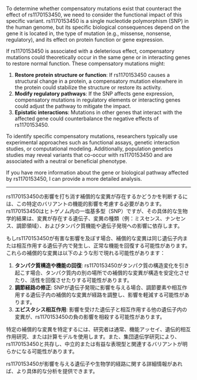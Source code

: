 To determine whether compensatory mutations exist that counteract the effect of rs1170153450, we need to consider the functional impact of this specific variant. rs1170153450 is a single nucleotide polymorphism (SNP) in the human genome, but its specific biological consequences depend on the gene it is located in, the type of mutation (e.g., missense, nonsense, regulatory), and its effect on protein function or gene expression.

If rs1170153450 is associated with a deleterious effect, compensatory mutations could theoretically occur in the same gene or in interacting genes to restore normal function. These compensatory mutations might:

1. **Restore protein structure or function**: If rs1170153450 causes a structural change in a protein, a compensatory mutation elsewhere in the protein could stabilize the structure or restore its activity.
2. **Modify regulatory pathways**: If the SNP affects gene expression, compensatory mutations in regulatory elements or interacting genes could adjust the pathway to mitigate the impact.
3. **Epistatic interactions**: Mutations in other genes that interact with the affected gene could counterbalance the negative effects of rs1170153450.

To identify specific compensatory mutations, researchers typically use experimental approaches such as functional assays, genetic interaction studies, or computational modeling. Additionally, population genetics studies may reveal variants that co-occur with rs1170153450 and are associated with a neutral or beneficial phenotype.

If you have more information about the gene or biological pathway affected by rs1170153450, I can provide a more detailed analysis.

---

rs1170153450の影響を打ち消す補償的な変異が存在するかどうかを判断するには、この特定のバリアントの機能的影響を考慮する必要があります。rs1170153450はヒトゲノム内の一塩基多型（SNP）ですが、その具体的な生物学的結果は、変異が存在する遺伝子、変異の種類（例：ミスセンス、ナンセンス、調節領域）、およびタンパク質機能や遺伝子発現への影響に依存します。

もしrs1170153450が有害な影響を及ぼす場合、補償的な変異は同じ遺伝子内または相互作用する遺伝子内で発生し、正常な機能を回復する可能性があります。これらの補償的な変異は以下のような形で現れる可能性があります：

1. **タンパク質構造や機能の回復**: rs1170153450がタンパク質の構造変化を引き起こす場合、タンパク質内の別の場所での補償的な変異が構造を安定化させたり、活性を回復させたりする可能性があります。
2. **調節経路の修正**: SNPが遺伝子発現に影響を与える場合、調節要素や相互作用する遺伝子内の補償的な変異が経路を調整し、影響を軽減する可能性があります。
3. **エピスタシス相互作用**: 影響を受けた遺伝子と相互作用する他の遺伝子内の変異が、rs1170153450の負の影響を相殺する可能性があります。

特定の補償的な変異を特定するには、研究者は通常、機能アッセイ、遺伝的相互作用研究、または計算モデルを使用します。また、集団遺伝学研究により、rs1170153450と共存し、中立的または有益な表現型と関連するバリアントが明らかになる可能性があります。

rs1170153450が影響を与える遺伝子や生物学的経路に関する詳細情報があれば、より具体的な分析を提供できます。
